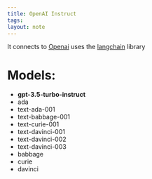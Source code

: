 ```yaml
---
title: OpenAI Instruct
tags: 
layout: note
---
```

It connects to [Openai](https://openai.com/)
uses the [langchain](https://github.com/langchain-ai/langchain) library


# Models:
- **gpt-3.5-turbo-instruct**
- ada
- text-ada-001
- text-babbage-001
- text-curie-001
- text-davinci-001
- text-davinci-002
- text-davinci-003
- babbage
- curie
- davinci